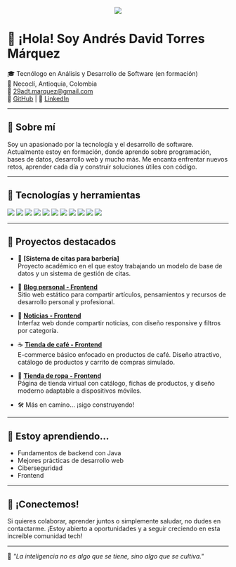 <p align="center">
  <img src="https://readme-typing-svg.herokuapp.com?font=Press+Start+2P&size=22&duration=3000&pause=1000&color=FF00FF&center=true&vCenter=true&width=700&lines=Hi%2C+I'm+cooking+🍳🔥👨‍🍳" />
</p>


# 👋 ¡Hola! Soy Andrés David Torres Márquez

🎓 Tecnólogo en Análisis y Desarrollo de Software (en formación)  
📍 Necoclí, Antioquia, Colombia  
📧 29adt.marquez@gmail.com  
🐙 [GitHub](https://github.com/iAndresTM) | 💼 [LinkedIn](https://www.linkedin.com/in/andres-torres-1913a3270/)

---

## 🚀 Sobre mí

Soy un apasionado por la tecnología y el desarrollo de software. Actualmente estoy en formación, donde aprendo sobre programación, bases de datos, desarrollo web y mucho más. Me encanta enfrentar nuevos retos, aprender cada día y construir soluciones útiles con código.

---

## 🧰 Tecnologías y herramientas

<p>
  <img src="https://img.shields.io/badge/HTML5-E34F26?style=flat&logo=html5&logoColor=white" />
  <img src="https://img.shields.io/badge/CSS3-1572B6?style=flat&logo=css3&logoColor=white" />
  <img src="https://img.shields.io/badge/JavaScript-F7DF1E?style=flat&logo=javascript&logoColor=black" />
  <img src="https://img.shields.io/badge/Python-3776AB?style=flat&logo=python&logoColor=white" />
  <img src="https://img.shields.io/badge/PSeInt-00599C?style=flat&logo=codeforces&logoColor=white" />
  <img src="https://img.shields.io/badge/MySQL-4479A1?style=flat&logo=mysql&logoColor=white" />
  <img src="https://img.shields.io/badge/Bootstrap-7952B3?style=flat&logo=bootstrap&logoColor=white" />
  <img src="https://img.shields.io/badge/Gulp-CF4647?style=flat&logo=gulp&logoColor=white" />
  <img src="https://img.shields.io/badge/Java-007396?style=flat&logo=java&logoColor=white" />
  <img src="https://img.shields.io/badge/Git-F05032?style=flat&logo=git&logoColor=white" />
  <img src="https://img.shields.io/badge/GitHub-181717?style=flat&logo=github&logoColor=white" />
</p>

---

## 📌 Proyectos destacados

- 💈 **[Sistema de citas para barbería]**  
  Proyecto académico en el que estoy trabajando un modelo de base de datos y un sistema de gestión de citas.
  
- 📝 **[Blog personal - Frontend](https://github.com/iAndresTM/proyecto-blog-personal)**  
  Sitio web estático para compartir artículos, pensamientos y recursos de desarrollo personal y profesional.

- 📰 **[Noticias - Frontend](https://github.com/iAndresTM/noticias-frontend)**  
  Interfaz web donde compartir noticias, con diseño responsive y filtros por categoría.

- ☕ **[Tienda de café - Frontend](https://github.com/iAndresTM/shop-cafe)**  
  E-commerce básico enfocado en productos de café. Diseño atractivo, catálogo de productos y carrito de compras simulado.

- 👕 **[Tienda de ropa - Frontend](https://github.com/iAndresTM/tienda-ropa)**  
  Página de tienda virtual con catálogo, fichas de productos, y diseño moderno adaptable a dispositivos móviles.

- 🛠️ Más en camino… ¡sigo construyendo!

---

## 📖 Estoy aprendiendo...

- Fundamentos de backend con Java
- Mejores prácticas de desarrollo web
- Ciberseguridad
- Frontend

---

## 🤝 ¡Conectemos!

Si quieres colaborar, aprender juntos o simplemente saludar, no dudes en contactarme. ¡Estoy abierto a oportunidades y a seguir creciendo en esta increíble comunidad tech!

---

🧠 *"La inteligencia no es algo que se tiene, sino algo que se cultiva."*


<!---
iAndresTM/iAndresTM is a ✨ special ✨ repository because its `README.md` (this file) appears on your GitHub profile.
You can click the Preview link to take a look at your changes.
--->

